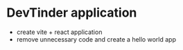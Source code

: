 # DevTinder application

- create vite + react application
- remove unnecessary code and create a hello world app

